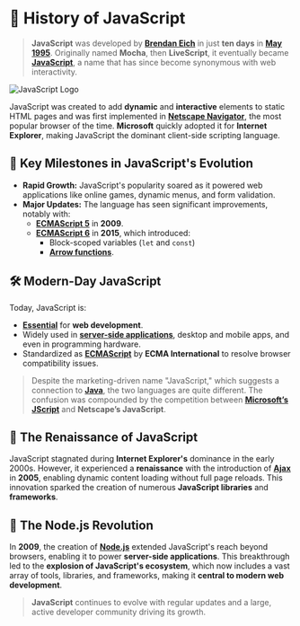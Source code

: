 # 📜 History of JavaScript

> **JavaScript** was developed by [**Brendan Eich**](https://en.wikipedia.org/wiki/Brendan_Eich) in just **ten days** in [**May 1995**](https://www.w3.org/History.html). Originally named **Mocha**, then **LiveScript**, it eventually became [**JavaScript**](https://en.wikipedia.org/wiki/JavaScript), a name that has since become synonymous with web interactivity.

![JavaScript Logo](https://upload.wikimedia.org/wikipedia/commons/6/6a/JavaScript-logo.png)

JavaScript was created to add **dynamic** and **interactive** elements to static HTML pages and was first implemented in [**Netscape Navigator**](https://en.wikipedia.org/wiki/Netscape_Navigator), the most popular browser of the time. **Microsoft** quickly adopted it for **Internet Explorer**, making JavaScript the dominant client-side scripting language.

## 🌟 Key Milestones in JavaScript's Evolution

- **Rapid Growth:** JavaScript's popularity soared as it powered web applications like online games, dynamic menus, and form validation.
- **Major Updates:** The language has seen significant improvements, notably with:
  - [**ECMAScript 5**](https://fr.wikipedia.org/wiki/ECMAScript) in **2009**.
  - [**ECMAScript 6**](https://fr.wikipedia.org/wiki/ECMAScript) in **2015**, which introduced:
    - Block-scoped variables (`let` and `const`)
    - [**Arrow functions**](https://developer.mozilla.org/en-US/docs/Web/JavaScript/Reference/Functions/Arrow_functions).

## 🛠️ Modern-Day JavaScript

Today, JavaScript is:
- [**Essential**](https://developer.mozilla.org/en-US/docs/Web/JavaScript) for **web development**.
- Widely used in [**server-side applications**](https://nodejs.org/en/), desktop and mobile apps, and even in programming hardware.
- Standardized as [**ECMAScript**](https://www.ecma-international.org/) by **ECMA International** to resolve browser compatibility issues.

> Despite the marketing-driven name "JavaScript," which suggests a connection to [**Java**](https://en.wikipedia.org/wiki/Java_(programming_language)), the two languages are quite different. The confusion was compounded by the competition between [**Microsoft’s JScript**](https://en.wikipedia.org/wiki/JScript) and **Netscape’s JavaScript**.

## 🔄 The Renaissance of JavaScript

JavaScript stagnated during **Internet Explorer's** dominance in the early 2000s. However, it experienced a **renaissance** with the introduction of [**Ajax**](https://fr.wikipedia.org/wiki/Ajax_(informatique)) in **2005**, enabling dynamic content loading without full page reloads. This innovation sparked the creation of numerous **JavaScript libraries** and **frameworks**.

## 🚀 The Node.js Revolution

In **2009**, the creation of [**Node.js**](https://nodejs.org/en/) extended JavaScript's reach beyond browsers, enabling it to power **server-side applications**. This breakthrough led to the **explosion of JavaScript's ecosystem**, which now includes a vast array of tools, libraries, and frameworks, making it **central to modern web development**.

> **JavaScript** continues to evolve with regular updates and a large, active developer community driving its growth.
